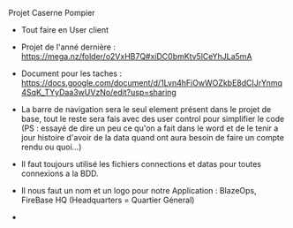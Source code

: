 Projet Caserne Pompier 

- Tout faire en User client 

- Projet de l'anné dernière : https://mega.nz/folder/o2VxHB7Q#xiDC0bmKtv5lCeYhJLa5mA

- Document pour les taches : https://docs.google.com/document/d/1Lvn4hFiOwWOZkbE8dCIJrYnmq4SqK_TYyDaa3wUVzNo/edit?usp=sharing

- La barre de navigation sera le seul element présent dans le projet de base, tout le reste sera fais avec des user control pour simplifier le code (PS : essayé de dire un peu ce qu'on a fait dans le word et de le tenir a jour histoire d'avoir de la data quand ont aura besoin de faire un compte rendu ou quoi...)

- Il faut toujours utilisé les fichiers connections et datas pour toutes connexions a la BDD. 

- Il nous faut un nom et un logo pour notre Application : BlazeOps, FireBase HQ (Headquarters = Quartier Géneral)


- 

